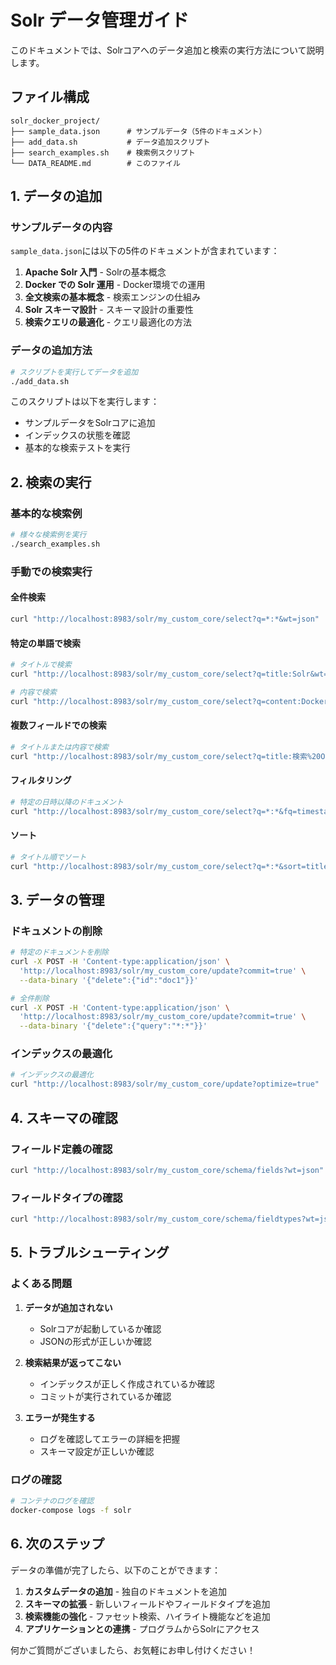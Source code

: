 # Solr データ管理ガイド

このドキュメントでは、Solrコアへのデータ追加と検索の実行方法について説明します。

## ファイル構成

```
solr_docker_project/
├── sample_data.json      # サンプルデータ（5件のドキュメント）
├── add_data.sh           # データ追加スクリプト
├── search_examples.sh    # 検索例スクリプト
└── DATA_README.md        # このファイル
```

## 1. データの追加

### サンプルデータの内容

`sample_data.json`には以下の5件のドキュメントが含まれています：

1. **Apache Solr 入門** - Solrの基本概念
2. **Docker での Solr 運用** - Docker環境での運用
3. **全文検索の基本概念** - 検索エンジンの仕組み
4. **Solr スキーマ設計** - スキーマ設計の重要性
5. **検索クエリの最適化** - クエリ最適化の方法

### データの追加方法

```bash
# スクリプトを実行してデータを追加
./add_data.sh
```

このスクリプトは以下を実行します：
- サンプルデータをSolrコアに追加
- インデックスの状態を確認
- 基本的な検索テストを実行

## 2. 検索の実行

### 基本的な検索例

```bash
# 様々な検索例を実行
./search_examples.sh
```

### 手動での検索実行

#### 全件検索
```bash
curl "http://localhost:8983/solr/my_custom_core/select?q=*:*&wt=json"
```

#### 特定の単語で検索
```bash
# タイトルで検索
curl "http://localhost:8983/solr/my_custom_core/select?q=title:Solr&wt=json"

# 内容で検索
curl "http://localhost:8983/solr/my_custom_core/select?q=content:Docker&wt=json"
```

#### 複数フィールドでの検索
```bash
# タイトルまたは内容で検索
curl "http://localhost:8983/solr/my_custom_core/select?q=title:検索%20OR%20content:検索&wt=json"
```

#### フィルタリング
```bash
# 特定の日時以降のドキュメント
curl "http://localhost:8983/solr/my_custom_core/select?q=*:*&fq=timestamp:[2025-08-31T11:00:00Z%20TO%20*]&wt=json"
```

#### ソート
```bash
# タイトル順でソート
curl "http://localhost:8983/solr/my_custom_core/select?q=*:*&sort=title%20asc&wt=json"
```

## 3. データの管理

### ドキュメントの削除

```bash
# 特定のドキュメントを削除
curl -X POST -H 'Content-type:application/json' \
  'http://localhost:8983/solr/my_custom_core/update?commit=true' \
  --data-binary '{"delete":{"id":"doc1"}}'

# 全件削除
curl -X POST -H 'Content-type:application/json' \
  'http://localhost:8983/solr/my_custom_core/update?commit=true' \
  --data-binary '{"delete":{"query":"*:*"}}'
```

### インデックスの最適化

```bash
# インデックスの最適化
curl "http://localhost:8983/solr/my_custom_core/update?optimize=true"
```

## 4. スキーマの確認

### フィールド定義の確認

```bash
curl "http://localhost:8983/solr/my_custom_core/schema/fields?wt=json"
```

### フィールドタイプの確認

```bash
curl "http://localhost:8983/solr/my_custom_core/schema/fieldtypes?wt=json"
```

## 5. トラブルシューティング

### よくある問題

1. **データが追加されない**
   - Solrコアが起動しているか確認
   - JSONの形式が正しいか確認

2. **検索結果が返ってこない**
   - インデックスが正しく作成されているか確認
   - コミットが実行されているか確認

3. **エラーが発生する**
   - ログを確認してエラーの詳細を把握
   - スキーマ設定が正しいか確認

### ログの確認

```bash
# コンテナのログを確認
docker-compose logs -f solr
```

## 6. 次のステップ

データの準備が完了したら、以下のことができます：

1. **カスタムデータの追加** - 独自のドキュメントを追加
2. **スキーマの拡張** - 新しいフィールドやフィールドタイプを追加
3. **検索機能の強化** - ファセット検索、ハイライト機能などを追加
4. **アプリケーションとの連携** - プログラムからSolrにアクセス

何かご質問がございましたら、お気軽にお申し付けください！ 